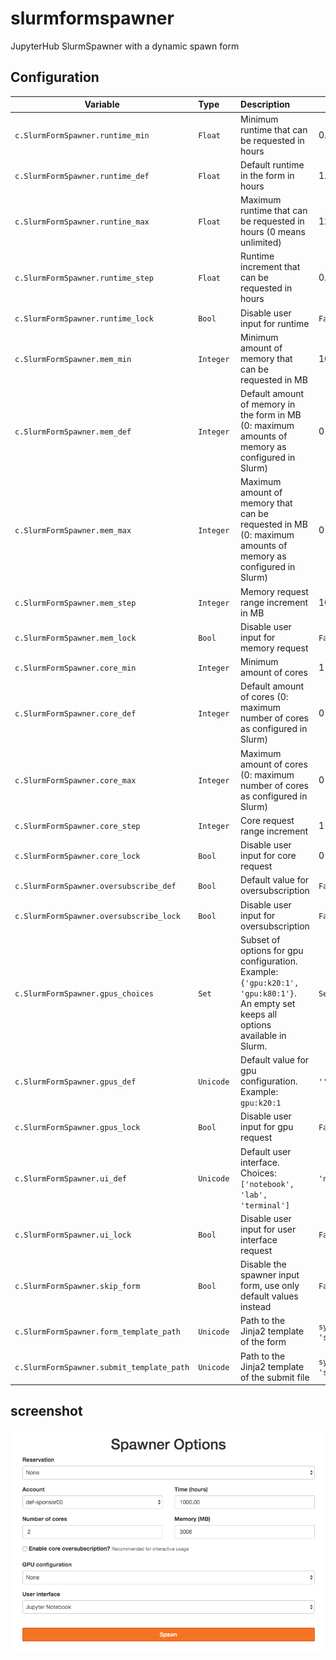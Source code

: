# slurmformspawner
JupyterHub SlurmSpawner with a dynamic spawn form

## Configuration


| Variable                          | Type    | Description                                     | Default |
| --------------------------------- | :------ | :---------------------------------------------- | ------- |
| `c.SlurmFormSpawner.runtime_min`  | `Float` | Minimum runtime that can be requested in hours  | 0.25    |
| `c.SlurmFormSpawner.runtime_def`  | `Float` | Default runtime in the form in hours            | 1.0     |
| `c.SlurmFormSpawner.runtine_max`  | `Float` | Maximum runtime that can be requested in hours (0 means unlimited) | 12.0 |
| `c.SlurmFormSpawner.runtime_step` | `Float` | Runtime increment that can be requested in hours | 0.25 |
| `c.SlurmFormSpawner.runtime_lock` | `Bool`  | Disable user input for runtime | `False` |
| `c.SlurmFormSpawner.mem_min`      | `Integer` | Minimum amount of memory that can be requested in MB | 1024 |
| `c.SlurmFormSpawner.mem_def`      | `Integer` | Default amount of memory in the form in MB (0: maximum amounts of memory as configured in Slurm) | 0 |
| `c.SlurmFormSpawner.mem_max`      | `Integer` | Maximum amount of memory that can be requested in MB (0: maximum amounts of memory as configured in Slurm) | 0 |
| `c.SlurmFormSpawner.mem_step`     | `Integer` | Memory request range increment in MB | 1024 |
| `c.SlurmFormSpawner.mem_lock`     | `Bool`    | Disable user input for memory request | `False` |
| `c.SlurmFormSpawner.core_min`     | `Integer` | Minimum amount of cores | 1 |
| `c.SlurmFormSpawner.core_def`     | `Integer` | Default amount of cores (0: maximum number of cores as configured in Slurm) | 0 |
| `c.SlurmFormSpawner.core_max`     | `Integer` | Maximum amount of cores (0: maximum number of cores as configured in Slurm) | 0 |
| `c.SlurmFormSpawner.core_step`    | `Integer` | Core request range increment | 1 |
| `c.SlurmFormSpawner.core_lock`    | `Bool` | Disable user input for core request | 0 |
| `c.SlurmFormSpawner.oversubscribe_def`    | `Bool` | Default value for oversubscription | `False` |
| `c.SlurmFormSpawner.oversubscribe_lock`   | `Bool` | Disable user input for oversubscription | `False` |
| `c.SlurmFormSpawner.gpus_choices` | `Set` | Subset of options for gpu configuration. Example: `{'gpu:k20:1', 'gpu:k80:1'}`. An empty set keeps all options available in Slurm. | `Set()` |
| `c.SlurmFormSpawner.gpus_def`     | `Unicode` | Default value for gpu configuration. Example: `gpu:k20:1` | `''` |
| `c.SlurmFormSpawner.gpus_lock`    | `Bool` | Disable user input for gpu request | `False` |
| `c.SlurmFormSpawner.ui_def`       | `Unicode` | Default user interface. Choices: `['notebook', 'lab', 'terminal']` | `'notebook'` |
| `c.SlurmFormSpawner.ui_lock`      | `Bool` | Disable user input for user interface request | `False` |
| `c.SlurmFormSpawner.skip_form`    | `Bool` | Disable the spawner input form, use only default values instead | `False` |
| `c.SlurmFormSpawner.form_template_path` | `Unicode` | Path to the Jinja2 template of the form | `sys.prefix + 'share/slurmformspawner/templates/form.html'` |
| `c.SlurmFormSpawner.submit_template_path` | `Unicode` | Path to the Jinja2 template of the submit file | `sys.prefix + 'share/slurmformspawner/templates/submit.sh'` |

## screenshot

![form_screenshot](screenshot.png "Form screenshot")
